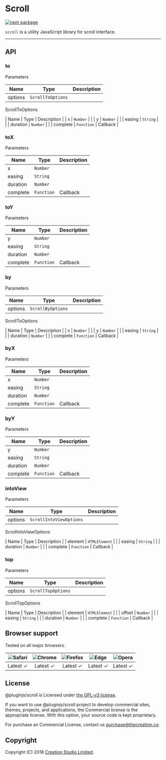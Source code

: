 # Scroll

[![npm package](https://img.shields.io/npm/v/@pluginjs/scroll.svg)](https://www.npmjs.com/package/@pluginjs/scroll)

`scroll` is a utility JavaScript library for scroll interface.

---

## API

### to

Parameters

| Name | Type | Description |
|------|------|-------------|
| options | `ScrollToOptions` | |

ScrollToOptions

| Name | Type | Description |
| x | `Number` | |
| y | `Number` | |
| easing | `String` | |
| duration | `Number` | |
| complete | `Function` | Callback |

### toX

Parameters

| Name | Type | Description |
|------|------|-------------|
| x | `Number` | |
| easing | `String` | |
| duration | `Number` | |
| complete | `Function` | Callback |

### toY

Parameters

| Name | Type | Description |
|------|------|-------------|
| y | `Number` | |
| easing | `String` | |
| duration | `Number` | |
| complete | `Function` | Callback |

### by

Parameters

| Name | Type | Description |
|------|------|-------------|
| options | `ScrollByOptions` | |

ScrollToOptions

| Name | Type | Description |
| x | `Number` | |
| y | `Number` | |
| easing | `String` | |
| duration | `Number` | |
| complete | `Function` | Callback |

### byX

Parameters

| Name | Type | Description |
|------|------|-------------|
| x | `Number` | |
| easing | `String` | |
| duration | `Number` | |
| complete | `Function` | Callback |

### byY

Parameters

| Name | Type | Description |
|------|------|-------------|
| y | `Number` | |
| easing | `String` | |
| duration | `Number` | |
| complete | `Function` | Callback |

### intoView

Parameters

| Name | Type | Description |
|------|------|-------------|
| options | `ScrollIntoViewOptions` | |

ScrollIntoViewOptions

| Name | Type | Description |
| element | `HTMLElement` | |
| easing | `String` | |
| duration | `Number` | |
| complete | `Function` | Callback |

### top

Parameters

| Name | Type | Description |
|------|------|-------------|
| options | `ScrollTopOptions` | |

ScrollTopOptions

| Name | Type | Description |
| element | `HTMLElement` | |
| offset | `Number` | |
| easing | `String` | |
| duration | `Number` | |
| complete | `Function` | Callback |

## Browser support

Tested on all major browsers.

| <img src="https://raw.githubusercontent.com/alrra/browser-logos/master/src/safari/safari_32x32.png" alt="Safari"> | <img src="https://raw.githubusercontent.com/alrra/browser-logos/master/src/chrome/chrome_32x32.png" alt="Chrome"> | <img src="https://raw.githubusercontent.com/alrra/browser-logos/master/src/firefox/firefox_32x32.png" alt="Firefox"> | <img src="https://raw.githubusercontent.com/alrra/browser-logos/master/src/edge/edge_32x32.png" alt="Edge"> | <img src="https://raw.githubusercontent.com/alrra/browser-logos/master/src/opera/opera_32x32.png" alt="Opera"> |
|:--:|:--:|:--:|:--:|:--:|
| Latest ✓ | Latest ✓ | Latest ✓ | Latest ✓ | Latest ✓ |

## License

@pluginjs/scroll is Licensed under [the GPL-v3 license](LICENSE).

If you want to use @pluginjs/scroll project to develop commercial sites, themes, projects, and applications, the Commercial license is the appropriate license. With this option, your source code is kept proprietary.

For purchase an Commercial License, contact us purchase@thecreation.co.

## Copyright

Copyright (C) 2018 [Creation Studio Limited](creationstudio.com).
